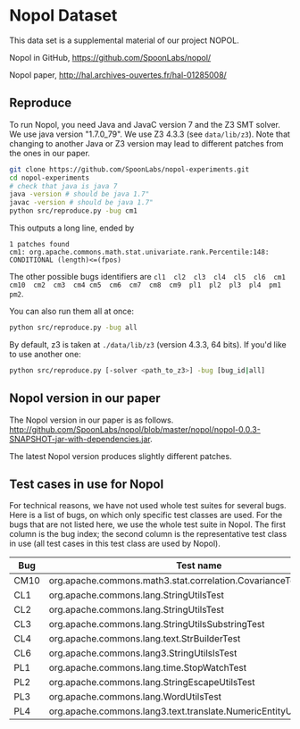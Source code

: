 # Nopol Dataset

This data set is a supplemental material of our project NOPOL.

Nopol in GitHub, <https://github.com/SpoonLabs/nopol/>

Nopol paper, <http://hal.archives-ouvertes.fr/hal-01285008/>

## Reproduce

To run Nopol, you need Java and JavaC version 7 and the Z3 SMT solver.
We use java version "1.7.0_79".
We use Z3 4.3.3 (see `data/lib/z3`).
Note that changing to another Java or Z3 version may lead to different patches from the ones in our paper. 

```bash
git clone https://github.com/SpoonLabs/nopol-experiments.git
cd nopol-experiments
# check that java is java 7
java -version # should be java 1.7"
javac -version # should be java 1.7"
python src/reproduce.py -bug cm1
```

This outputs a long line, ended by 

```
1 patches found
cm1: org.apache.commons.math.stat.univariate.rank.Percentile:148: CONDITIONAL (length)<=(fpos)
```

The other possible bugs identifiers are `cl1  cl2  cl3  cl4  cl5  cl6  cm1  cm10  cm2  cm3  cm4	cm5  cm6  cm7  cm8  cm9  pl1  pl2  pl3	pl4  pm1  pm2`.


You can also run them all at once:
```bash
python src/reproduce.py -bug all
```

By default, z3 is taken at `./data/lib/z3` (version 4.3.3, 64 bits). If you'd like to use another one:
```bash
python src/reproduce.py [-solver <path_to_z3>] -bug [bug_id|all]
```

## Nopol version in our paper

The Nopol version in our paper is as follows. 
<http://github.com/SpoonLabs/nopol/blob/master/nopol/nopol-0.0.3-SNAPSHOT-jar-with-dependencies.jar>.

The latest Nopol version produces slightly different patches.

 
## Test cases in use for Nopol

For technical reasons, we have not used whole test suites for several bugs. 
Here is a list of bugs, on which only specific test classes are used. For the  bugs that are not listed here, we use the whole test suite in Nopol. The first column is the bug index; the second column is the representative test class in use (all test cases in this test class are used by Nopol). 

| Bug  | Test name                                                          |
|------|--------------------------------------------------------------------|
| CM10 | org.apache.commons.math3.stat.correlation.CovarianceTest           |
| CL1  | org.apache.commons.lang.StringUtilsTest                            |
| CL2  | org.apache.commons.lang.StringUtilsTest                            |
| CL3  | org.apache.commons.lang.StringUtilsSubstringTest                   |
| CL4  | org.apache.commons.lang.text.StrBuilderTest                        |
| CL6  | org.apache.commons.lang3.StringUtilsIsTest                         |
| PL1  | org.apache.commons.lang.time.StopWatchTest                         |
| PL2  | org.apache.commons.lang.StringEscapeUtilsTest                      | 
| PL3  | org.apache.commons.lang.WordUtilsTest                              |
| PL4  | org.apache.commons.lang3.text.translate.NumericEntityUnescaperTest |